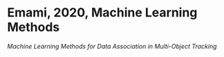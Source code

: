 # Emami, 2020, Machine Learning Methods

*Machine Learning Methods for Data Association in Multi-Object Tracking*
